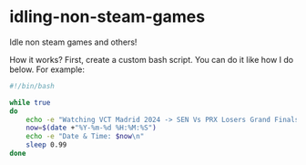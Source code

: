 # idling-non-steam-games
Idle non steam games and others!


How it works?
First, create a custom bash script. You can do it like how I do below.
For example: 

```Bash
#!/bin/bash

while true
do
	echo -e "Watching VCT Madrid 2024 -> SEN Vs PRX Losers Grand Finals!"
	now=$(date +"%Y-%m-%d %H:%M:%S")
    echo -e "Date & Time: $now\n"
	sleep 0.99
done
```
